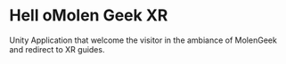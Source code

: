 # Hell oMolen Geek XR
Unity Application that welcome the visitor in the ambiance of MolenGeek and redirect to  XR guides.

